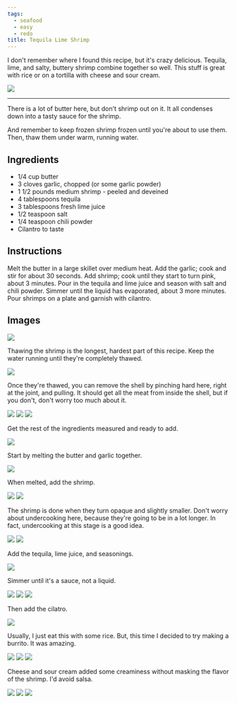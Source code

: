 ```yaml
---
tags:
  - seafood
  - easy
  - redo
title: Tequila Lime Shrimp
---
```


I don't remember where I found this recipe, but it's crazy delicious. Tequila,
lime, and salty, buttery shrimp combine together so well. This stuff is great
with rice or on a tortilla with cheese and sour cream.

![](/recipe/2015/05/31/tequila-lime-shrimp/title.jpg)

---

There is a lot of butter here, but don't shrimp out on it. It all condenses
down into a tasty sauce for the shrimp.

And remember to keep frozen shrimp frozen until you're about to use them. Then,
thaw them under warm, running water.

## Ingredients

* 1/4 cup butter
* 3 cloves garlic, chopped (or some garlic powder)
* 1 1/2 pounds medium shrimp - peeled and deveined
* 4 tablespoons tequila
* 3 tablespoons fresh lime juice
* 1/2 teaspoon salt
* 1/4 teaspoon chili powder
* Cilantro to taste

## Instructions

Melt the butter in a large skillet over medium heat. Add the garlic; cook and
stir for about 30 seconds. Add shrimp; cook until they start to turn pink,
about 3 minutes. Pour in the tequila and lime juice and season with salt and
chili powder. Simmer until the liquid has evaporated, about 3 more minutes.
Pour shrimps on a plate and garnish with cilantro.

## Images

![](ingredients.jpg)

Thawing the shrimp is the longest, hardest part of this recipe. Keep the water
running until they're completely thawed.

![](thaw-shrimp-1.jpg)

Once they're thawed, you can remove the shell by pinching hard here, right at
the joint, and pulling. It should get all the meat from inside the shell, but
if you don't, don't worry too much about it.

![](thaw-shrimp-3.jpg)
![](thaw-shrimp-4.jpg)
![](thaw-shrimp-5.jpg)

Get the rest of the ingredients measured and ready to add.

![](ingredients-2.jpg)

Start by melting the butter and garlic together.

![](cook-shrimp-1.jpg)

When melted, add the shrimp.

![](cook-shrimp-2.jpg)
![](cook-shrimp-3.jpg)

The shrimp is done when they turn opaque and slightly smaller. Don't worry
about undercooking here, because they're going to be in a lot longer. In fact,
undercooking at this stage is a good idea.

![](cook-shrimp-4.jpg)
![](cook-shrimp-5.jpg)

Add the tequila, lime juice, and seasonings.

![](cook-sauce-1.jpg)

Simmer until it's a sauce, not a liquid.

![](cook-sauce-2.jpg)
![](cook-sauce-3.jpg)
![](cook-sauce-4.jpg)

Then add the cilatro.

![](cook-sauce-5.jpg)

Usually, I just eat this with some rice. But, this time I decided to try making
a burrito. It was amazing.

![](burritos-1.jpg)
![](burritos-2.jpg)
![](burritos-3.jpg)

Cheese and sour cream added some creaminess without masking the flavor of the shrimp.
I'd avoid salsa.

![](burritos-4.jpg)
![](burritos-5.jpg)
![](burritos-6.jpg)


